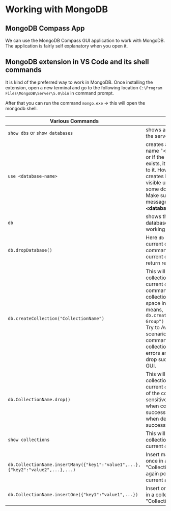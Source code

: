 # Working with MongoDB

## MongoDB Compass App

We can use the MongoDB Compass GUI application to work with MongoDB. The application is fairly self explanatory when you open it.

## MongoDB extension in VS Code and its shell commands

It is kind of the preferred way to work in MongoDB. Once installing the extension, open a new terminal and go to the following location `C:\Program Files\MongoDB\Server\5.0\bin` in command prompt.

After that you can run the command `mongo.exe` -> this will open the mongodb shell.

| Various Commands                                                                | Details                                                                                                                                                                                                                                                                                                                                                       |
| ------------------------------------------------------------------------------- | ------------------------------------------------------------------------------------------------------------------------------------------------------------------------------------------------------------------------------------------------------------------------------------------------------------------------------------------------------------- |
| `show dbs` or `show databases`                                                  | shows all the databases in the server                                                                                                                                                                                                                                                                                                                         |
| `use <database-name>`                                                           | creates a Database with name "\<database-name\>" or if the database already exists, it simply switches to it. However, the newly creates DB will not be visible unless you insert some document inside it. Make sure you see the message **"switched to db \<database-name\>"**                                                                               |
| `db`                                                                            | shows the current database you are using or working space DB                                                                                                                                                                                                                                                                                                  |
| `db.dropDatabase()`                                                             | Here `db` refers to the current database. So this command will drop the current database and return result like `{"ok":1}`                                                                                                                                                                                                                                    |
| `db.createCollection("CollectionName")`                                         | This will create a new collection inside the current `db`. **Note**, This commands also allows the collection names to have space in between. This means, `db.createCollection("Peer Group")` is also valid. But Try to Avoid such a scenarios as drop commands to such collections may give some errors and you will need to drop such collections from GUI. |
| `db.CollectionName.drop()`                                                      | This will drop the collection inside the current `db`. **Note**, the name of the collection is case sensitive. It returns `true` when collection is deleted successfully and `false` when deletion not successful.                                                                                                                                            |
| `show collections`                                                              | This will show the list of collections inside the current `db`                                                                                                                                                                                                                                                                                                |
| `db.CollectionName.insertMany({"key1":"value1",...},{"key2":"value2",...},...)` | Insert many documents at once in a collection "CollectionName". `db` again points to to the current active DB.                                                                                                                                                                                                                                                |
| `db.CollectionName.insertOne({"key1":"value1",...})`                            | Insert only one document in a collection "CollectionName"                                                                                                                                                                                                                                                                                                     |
